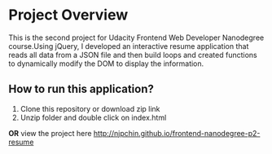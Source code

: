 # Project Overview

This is the second project for Udacity Frontend Web Developer Nanodegree course.Using jQuery, I developed an interactive resume application that reads all data from a JSON file and then build loops and created functions to dynamically modify the DOM to display the information.

## How to run this application?
1. Clone this repository or download zip link
2. Unzip folder and double click on index.html

**OR** view the project here http://njpchin.github.io/frontend-nanodegree-p2-resume
